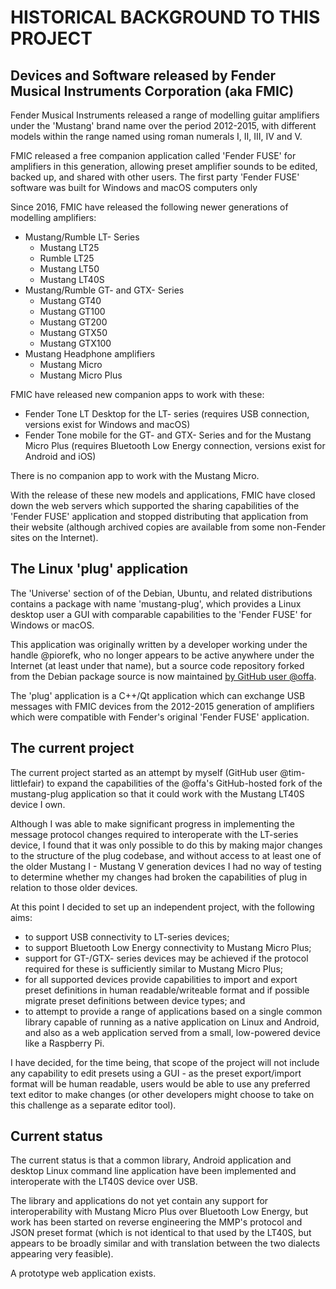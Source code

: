 # HISTORICAL BACKGROUND TO THIS PROJECT

## Devices and Software released by Fender Musical Instruments Corporation (aka FMIC)

Fender Musical Instruments released a range of modelling guitar amplifiers under 
the 'Mustang' brand name over the period 2012-2015, with different models within 
the range named using roman numerals I, II, III, IV and V.

FMIC released a free companion application called 'Fender FUSE' for amplifiers in
this generation, allowing preset amplifier sounds to be edited, backed up, and 
shared with other users.  The first party 'Fender FUSE' software was built for 
Windows and macOS computers only

Since 2016, FMIC have released the following newer generations of modelling 
amplifiers:

* Mustang/Rumble LT- Series
  - Mustang LT25
  - Rumble LT25
  - Mustang LT50
  - Mustang LT40S
* Mustang/Rumble GT- and GTX- Series
  - Mustang GT40
  - Mustang GT100
  - Mustang GT200
  - Mustang GTX50
  - Mustang GTX100
* Mustang Headphone amplifiers
  - Mustang Micro
  - Mustang Micro Plus

FMIC have released new companion apps to work with these:
  - Fender Tone LT Desktop for the LT- series 
    (requires USB connection, versions exist for Windows and macOS)
  - Fender Tone mobile for the GT- and GTX- Series and for the Mustang Micro Plus 
    (requires Bluetooth Low Energy connection, versions exist for Android and iOS)

There is no companion app to work with the Mustang Micro.

With the release of these new models and applications, FMIC have closed down the 
web servers which supported the sharing capabilities of the 'Fender FUSE' application 
and stopped distributing that application from their website (although archived 
copies are available from some non-Fender sites on the Internet).  

## The Linux 'plug' application

The 'Universe' section of of the Debian, Ubuntu, and related distributions contains
a package with name 'mustang-plug', which provides a Linux desktop user a GUI with 
comparable capabilities to the 'Fender FUSE' for Windows or macOS.  

This application was originally written by a developer working under the 
handle @piorefk, who no longer appears to be active anywhere under the Internet 
(at least under that name), but a source code repository forked from the Debian 
package source is now maintained [by GitHub user @offa](https://github.com/offa/plug).

The 'plug' application is a C++/Qt application which can exchange USB messages with 
FMIC devices from the 2012-2015 generation of amplifiers which were compatible 
with Fender's original 'Fender FUSE' application.

## The current project

The current project started as an attempt by myself (GitHub user @tim-littlefair)
to expand the capabilities of the @offa's GitHub-hosted fork of the mustang-plug 
application so that it could work with the Mustang LT40S device I own.

Although I was able to make significant progress in implementing the message 
protocol changes required to interoperate with the LT-series device, I found 
that it was only possible to do this by making major changes to the structure 
of the plug codebase, and without access to at least one of the older Mustang I - 
Mustang V generation devices I had no way of testing to determine whether 
my changes had broken the capabilities of plug in relation to those older devices.

At this point I decided to set up an independent project, with the following aims:
* to support USB connectivity to LT-series devices;
* to support Bluetooth Low Energy connectivity to Mustang Micro Plus;
* support for GT-/GTX- series devices may be achieved if the protocol required
  for these is sufficiently similar to Mustang Micro Plus;
* for all supported devices provide capabilities to import and export preset 
  definitions in human readable/writeable format and if possible migrate 
  preset definitions between device types; and
* to attempt to provide a range of applications based on a single common library 
  capable of running as a native application on Linux and Android, and also as a 
  web application served from a small, low-powered device like a Raspberry Pi.

I have decided, for the time being, that scope of the project will not include 
any capability to edit presets using a GUI - as the preset export/import format 
will be human readable, users would be able to use any preferred text editor to 
make changes (or other developers might choose to take on this challenge as a 
separate editor tool).

## Current status

The current status is that a common library, Android application and desktop
Linux command line application have been implemented and interoperate with 
the LT40S device over USB.  

The library and applications do not yet contain any support for interoperability
with Mustang Micro Plus over Bluetooth Low Energy, but work has been started
on reverse engineering the MMP's protocol and JSON preset format (which is not 
identical to that used by the LT40S, but appears to be broadly similar and 
with translation between the two dialects appearing very feasible).

A prototype web application exists.




